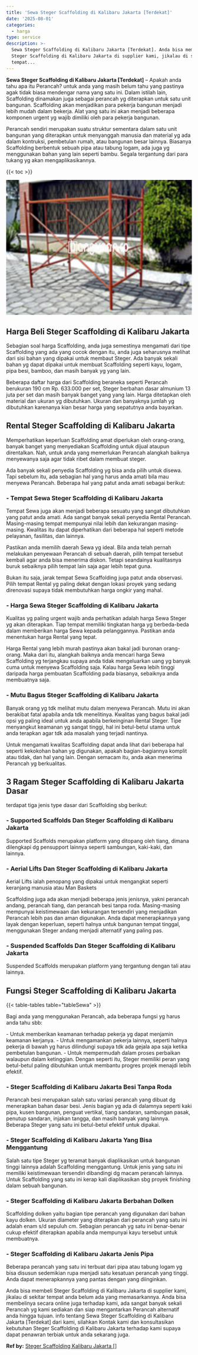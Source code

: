 ```yaml
---
title: 'Sewa Steger Scaffolding di Kalibaru Jakarta [Terdekat]'
date: '2025-08-01'
categories:
  - harga
type: service
description: >-
  Sewa Steger Scaffolding di Kalibaru Jakarta [Terdekat]. Anda bisa membeli
  Steger Scaffolding di Kalibaru Jakarta di supplier kami, jikalau di sekitar
  tempat...
---
```


**Sewa Steger Scaffolding di Kalibaru Jakarta \[Terdekat\]** – Apakah anda tahu apa itu Perancah? untuk anda yang masih belum tahu yang pastinya agak tidak biasa mendengar nama yang satu ini. Dalam istilah lain, Scaffolding dinamakan juga sebagai perancah yg diterapkan untuk satu unit bangunan. Scaffolding akan menjadikan para pekerja bangunan menjadi lebih mudah dalam bekerja. Alat yang satu ini akan menjadi beberapa komponen urgent yg wajib dimiliki oleh para pekerja bangunan.

Perancah sendiri merupakan suatu struktur sementara dalam satu unit bangunan yang diterapkan untuk menyanggah manusia dan material yg ada dalam kontruksi, pembetulan rumah, atau bangunan besar lainnya. Biasanya Scaffolding berbentuk sebuah pipa atau tabung logam, ada juga yg menggunakan bahan yang lain seperti bambu. Segala tergantung dari para tukang yg akan mengaplikasikannya.

{{< toc >}}

![Sewa Steger Scaffolding di Kalibaru Jakarta [Terdekat]](/images/sewa-scaffolding-steger-19.png)

## Harga Beli Steger Scaffolding di Kalibaru Jakarta

Sebagian soal harga Scaffolding, anda juga semestinya mengamati dari tipe Scaffolding yang ada yang cocok dengan itu, anda juga seharusnya melihat dari sisi bahan yang dipakai untuk membaut Steger. Ada banyak sekali bahan yg dapat dipakai untuk membuat Scaffolding seperti kayu, logam, pipa besi, bamboo, dan masih banyak yg yang lain.

Beberapa daftar harga dari Scaffolding beraneka seperti Perancah berukuran 190 cm Rp. 633.000 per set, Steger berbahan dasar almunium 13 juta per set dan masih banyak banget yang yang lain. Harga ditetapkan oleh material dan ukuran yg dibutuhkan. Ukuran dan banyaknya jumlah yg dibutuhkan karenanya kian besar harga yang sepatutnya anda bayarkan.

## Rental Steger Scaffolding di Kalibaru Jakarta

Memperhatikan keperluan Scaffolding amat diperlukan oleh orang-orang, banyak banget yang menyediakan Scaffolding untuk dijual ataupun direntalkan. Nah, untuk anda yang memerlukan Perancah alangkah baiknya menyewanya saja agar tidak ribet dalam membuat steger.

Ada banyak sekali penyedia Scaffolding yg bisa anda pilih untuk disewa. Tapi sebelum itu, ada sebagian hal yang harus anda amati bila mau menyewa Perancah. Beberapa hal yang patut anda amati sebagai berikut:

### \- Tempat Sewa Steger Scaffolding di Kalibaru Jakarta

Tempat Sewa juga akan menjadi beberapa sesuatu yang sangat dibutuhkan yang patut anda amati. Ada sangat banyak sekali penyedia Rental Perancah. Masing-masing tempat mempunyai nilai lebih dan kekurangan masing-masing. Kwalitas itu dapat diperhatikan dari beberapa hal seperti metode pelayanan, fasilitas, dan lainnya.

Pastikan anda memilih daerah Sewa yg ideal. Bila anda telah pernah melakukan penyewaan Perancah di sebuah daerah, pilih tempat tersebut kembali agar anda bisa menerima diskon. Tetapi seandainya kualitasnya buruk sebaiknya pilih tempat lain saja agar lebih tepat guna.

Bukan itu saja, jarak tempat Sewa Scaffolding juga patut anda observasi. Pilih tempat Rental yg paling dekat dengan lokasi proyek yang sedang direnovasi supaya tidak membutuhkan harga ongkir yang mahal.

### \- Harga Sewa Steger Scaffolding di Kalibaru Jakarta

Kualitas yg paling urgent wajib anda perhatikan adalah harga Sewa Steger yg akan diterapkan. Tiap tempat memiliki tingkatan harga yg berbeda-beda dalam memberikan harga Sewa kepada pelanggannya. Pastikan anda menentukan harga Rental yang tepat.

Harga Rental yang lebih murah pastinya akan bakal jadi buronan orang-orang. Maka dari itu, alangkah baiknya anda mencari harga Sewa Scaffolding yg terjangkau supaya anda tidak mengeluarkan uang yg banyak cuma untuk menyewa Scaffolding saja. Kalau harga Sewa lebih tinggi daripada harga pembuatan Scaffolding pada biasanya, sebaiknya anda membuatnya saja.

### \- Mutu Bagus Steger Scaffolding di Kalibaru Jakarta

Banyak orang yg tdk melihat mutu dalam menyewa Perancah. Mutu ini akan berakibat fatal apabila anda tdk menelitinya. Kwalitas yang bagus bakal jadi opsi yg paling ideal untuk anda apabila berkeinginan Rental Steger. Tipe menyangkut keamanan yg sangat tinggi, hal ini betul-betul utama untuk anda terapkan agar tdk ada masalah yang terjadi nantinya.

Untuk mengamati kwalitas Scaffolding dapat anda lihat dari beberapa hal seperti kekokohan bahan yg digunakan, apakah bagian-bagiannya komplit atau tidak, dan hal yang lain. Dengan semacam itu, anda akan menerima Perancah yg berkualitas.

## 3 Ragam Steger Scaffolding di Kalibaru Jakarta Dasar

terdapat tiga jenis type dasar dari Scaffolding sbg berikut:

### \- Supported Scaffolds Dan Steger Scaffolding di Kalibaru Jakarta

Supported Scaffolds merupakan platform yang ditopang oleh tiang, dimana dilengkapi dg pensupport lainnya seperti sambungan, kaki-kaki, dan lainnya.

### \- Aerial Lifts Dan Steger Scaffolding di Kalibaru Jakarta

Aerial Lifts ialah penopang yang dipakai untuk mengangkat seperti keranjang manusia atau Man Baskets

Scaffolding juga ada akan menjadi beberapa jenis jenisnya, yakni perancah andang, perancah tiang, dan perancah besi tanpa roda. Masing-masing mempunyai keistimewaan dan kekurangan tersendiri yang menjadikan Perancah lebih pas dan aman digunakan. Anda dapat menerapkannya yang layak dengan keperluan, seperti halnya untuk bangunan tempat tinggal, menggunakan Steger andang menjadi alternatif yang paling pas.

### \- Suspended Scaffolds Dan Steger Scaffolding di Kalibaru Jakarta

Suspended Scaffolds merupakan platform yang tergantung dengan tali atau lainnya.

## Fungsi Steger Scaffolding di Kalibaru Jakarta

{{< table-tables table="tableSewa" >}}

Bagi anda yang menggunakan Perancah, ada beberapa fungsi yg harus anda tahu sbb:

\- Untuk memberikan keamanan terhadap pekerja yg dapat menjamin keamanan kerjanya. - Untuk mengamankan pekerja lainnya, seperti halnya pekerja di bawah yg harus dilindungi supaya tdk ada gejala apa saja ketika pembetulan bangunan. - Untuk mempermudah dalam proses perbaikan walaupun dalam ketinggian. Dengan seperti itu, Steger memiliki peran yang betul-betul paling dibutuhkan untuk membantu progres projek menajdi lebih efektif.

### \- Steger Scaffolding di Kalibaru Jakarta Besi Tanpa Roda

Perancah besi merupakan salah satu variasi perancah yang dibuat dg menerapkan bahan dasar besi. Jenis bagian yg ada di dalamnya seperti kaki pipa, kusen bangunan, penguat vertikal, tiang sandaran, sambungan pasak, penutup sandaran, injakan tangga, dan masih banyak yang lainnya. Beberapa Steger yang satu ini betul-betul efektif untuk dipakai.

### \- Steger Scaffolding di Kalibaru Jakarta Yang Bisa Menggantung

Salah satu tipe Steger yg teramat banyak diaplikasikan untuk bangunan tinggi lainnya adalah Scaffolding menggantung. Untuk jenis yang satu ini memiliki keistimewaan tersendiri dibandingi dg macam perancah lainnya. Untuk Scaffolding yang satu ini kerap kali diaplikasikan sbg proyek finishing dalam sebuah bangunan.

### \- Steger Scaffolding di Kalibaru Jakarta Berbahan Dolken

Scaffolding dolken yaitu bagian tipe perancah yang digunakan dari bahan kayu dolken. Ukuran diameter yang diterapkan dari perancah yang satu ini adalah enam s/d sepuluh cm. Sebagian perancah yg satu ini benar-benar cukup efektif diterapkan apabila anda mempunyai kayu tersebut untuk membuatnya.

### \- Steger Scaffolding di Kalibaru Jakarta Jenis Pipa

Beberapa perancah yang satu ini terbuat dari pipa atau tabung logam yg bisa disusun sedemikian rupa menjadi satu kesatuan perancah yang tinggi. Anda dapat menerapkannya yang pantas dengan yang diinginkan.

Anda bisa membeli Steger Scaffolding di Kalibaru Jakarta di supplier kami, jikalau di sekitar tempat anda belum ada yang memasarkannya. Anda bisa membelinya secara online juga terhadap kami, ada sangat banyak sekali Perancah yg kami sediakan dan siap mengantarkan Perancah alternatif anda hingga tujuan. info tentang Sewa Steger Scaffolding di Kalibaru Jakarta \[Terdekat\] dari kami, silahkan Kontak kami dan konsultasikan kebutuhan Steger Scaffolding di Kalibaru Jakarta terhadap kami supaya dapat penawran terbiak untuk anda sekarang juga.

**Ref by:** [Steger Scaffolding Kalibaru Jakarta []](https://id.wikipedia.org/wiki/Steger)
